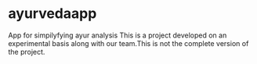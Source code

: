 # ayurvedaapp
App for simpilyfying ayur analysis
This is a project developed on an experimental basis along with our team.This is not the complete version of the project.
